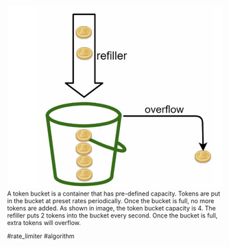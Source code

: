 ![](Token-Bucket-Algorithm.png)
A token bucket is a container that has pre-defined capacity. Tokens are put in the bucket at preset rates periodically. Once the bucket is full, no more tokens are added. As shown in image, the token bucket capacity is 4. The refiller puts 2 tokens into the bucket every second. Once the bucket is full, extra tokens will overflow.

#rate_limiter #algorithm
